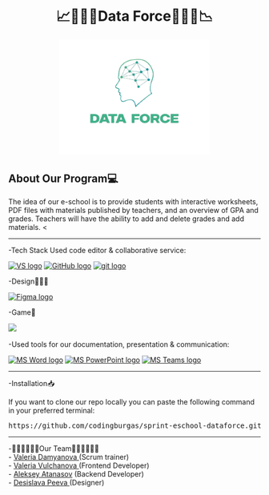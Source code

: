 <h1 align="center">📈👩🏽‍💻Data Force🧑🏽‍💻📉</h1>

<div align="center">
    <img src="https://github.com/codingburgas/sprint-eschool-dataforce/blob/main/logo.png" alt="Logo" width="300"/>
</div>

## About Our Program💻
The idea of ​​our e-school is to provide students with interactive worksheets, PDF files with materials published by teachers, and an overview of GPA and grades. Teachers will have the ability to add and delete grades and add materials.
  <
<br>
<hr>
-Tech Stack
Used code editor & collaborative service:
<p align="left">
 <a href="https://visualstudio.microsoft.com/vs/"><img src="https://static.wikia.nocookie.net/logopedia/images/6/62/Brand_Visual_Studio_Win_2019.svg/revision/latest/scale-to-width-down/250?cb=20191019024151" alt="VS logo" width=48px /></a>
 <a href="https://github.com/"><img src="https://img.icons8.com/nolan/344/github.png" alt="GitHub logo" width=52px /></a>
<a href="https://git-scm.com/"><img src="https://img.icons8.com/nolan/344/git.png" alt="git logo" width=52px /></a>
</p>
-Design👩🏽‍💻
<p align="left">
    <a href="https://www.figma.com/"><img src="https://img.icons8.com/color/344/figma--v1.png" alt="Figma logo" width=48px/></a>
</p>
 -Game👾
<p align="left">
   <img src="https://skillicons.dev/icons?i=qt,cpp"/>
</p>
-Used tools for our documentation, presentation & communication:

<p align="left">
    <a href="https://www.microsoft.com/en-ww/microsoft-365/word"><img src="https://img.icons8.com/color/344/ms-word.png" alt="MS Word logo" width=48px /></a>
    <a href="https://www.microsoft.com/en-ww/microsoft-365/powerpoint"><img src="https://img.icons8.com/color/344/ms-powerpoint.png" alt="MS PowerPoint logo" width=48px /></a>
    <a href="https://www.microsoft.com/en/microsoft-teams/group-chat-software"><img src="https://img.icons8.com/color/344/microsoft-teams.png" alt = "MS Teams logo" width=46px /></a>
</p>
<hr>
-Installation📥

If you want to clone our repo locally you can paste the following command in your preferred terminal:

<pre>https://github.com/codingburgas/sprint-eschool-dataforce.git</pre>
<hr>
 -👩🏽‍💻👩🏽‍💻Our Team👩🏽‍💻🧑🏽‍💻<br>
- <a href = "https://github.com/VMDamyanova23"> Valeria Damyanova </a> (Scrum trainer)<br>
- <a href = "https://github.com/VVValchanova23"> Valeria Vulchanova </a> (Frontend Developer)<br>
- <a href = "https://github.com/AYAAtanasov23"> Aleksey Atanasov</a> (Backend  Developer)<br>
- <a href = "https://github.com/DVPeeva23"> Desislava Peeva </a> (Designer)<br>
